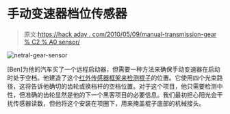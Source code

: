 # 手动变速器档位传感器

> 原文:[https://hack aday . com/2010/05/09/manual-transmission-gear % C2 % A0 sensor/](https://hackaday.com/2010/05/09/manual-transmission-gear%c2%a0sensor/)

![](../Images/ee8479bada63d51aae14e60d404ad2b0.png "netral-gear-sensor")

[Ben]为他的汽车买了一个远程启动器，但需要一种方法来确保手动变速器在启动时处于空档。他建造了这个[红外传感器框架来检测棍子](http://www.eeinspired.com/NSS.html)的位置。它使用四个光束路径，这将告诉他确切的齿轮或换档杆的空档位置。对于这个项目，他只需要检测中性，但准确的齿轮显然是他的下一个黑客项目的必要信息。我们最初担心阳光会干扰传感器读数，但他将这个安装在项圈下，用来掩盖棍子底部的机械接头。